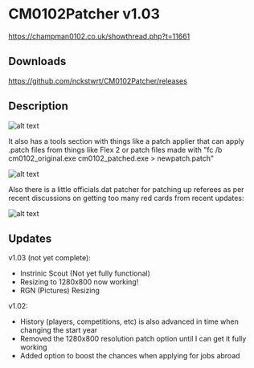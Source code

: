 # CM0102Patcher v1.03

https://champman0102.co.uk/showthread.php?t=11661

## Downloads

https://github.com/nckstwrt/CM0102Patcher/releases

## Description

![alt text](https://i.imgur.com/oOviawF.png)

It also has a tools section with things like a patch applier that can apply .patch files from things like Flex 2 or patch files made with "fc /b cm0102_original.exe cm0102_patched.exe > newpatch.patch"

![alt text](https://i.imgur.com/whQ7YUb.png)

Also there is a little officials.dat patcher for patching up referees as per recent discussions on getting too many red cards from recent updates:

![alt text](https://i.imgur.com/6q6ltuS.png)

## Updates
v1.03 (not yet complete):
* Instrinic Scout (Not yet fully functional)
* Resizing to 1280x800 now working!
* RGN (Pictures) Resizing

v1.02:
* History (players, competitions, etc) is also advanced in time when changing the start year
* Removed the 1280x800 resolution patch option until I can get it fully working
* Added option to boost the chances when applying for jobs abroad
